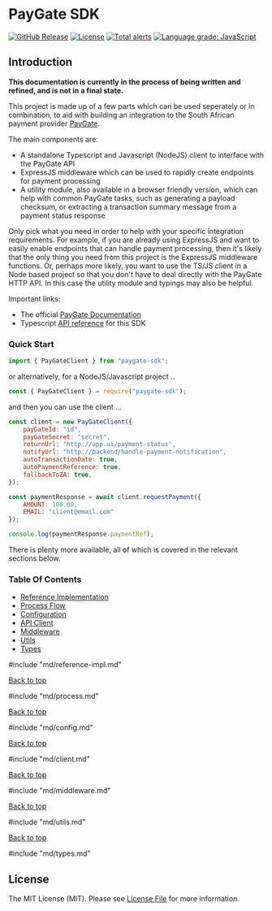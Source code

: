 # PayGate SDK

[![GitHub Release][ico-release]][link-github-release]
[![License][ico-license]](LICENSE)
[![Total alerts][lgtm-alerts]][link-lgtm-alerts]
[![Language grade: JavaScript][lgtm-code-quality]][link-lgtm-code-quality]

## Introduction

**This documentation is currently in the process of being written and refined, and is not in a final state.**

This project is made up of a few parts which can be used seperately or in combination, to aid with building an integration to the South African payment provider [PayGate](https://www.paygate.co.za).

The main components are:

- A standalone Typescript and Javascript (NodeJS) client to interface with the PayGate API
- ExpressJS middleware which can be used to rapidly create endpoints for payment processing
- A utility module, also available in a browser friendly version, which can help with common PayGate tasks, such as generating a payload checksum, or extracting a transaction summary message from a payment status response

Only pick what you need in order to help with your specific integration requirements. For example, if you are already using ExpressJS and want to easily enable endpoints that can handle payment processing, then it's likely that the only thing you need from this project is the ExpressJS middleware functions. Or, perhaps more likely, you want to use the TS/JS client in a Node based project so that you don't have to deal directly with the PayGate HTTP API. In this case the utility module and typings may also be helpful.

Important links:

- The official [PayGate Documentation](https://docs.paygate.co.za/?shell#payweb-3)
- Typescript [API reference](https://distributhor.github.io/paygate-sdk/) for this SDK

### Quick Start

```typescript
import { PayGateClient } from "paygate-sdk";
```

or alternatively, for  a NodeJS/Javascript project ..

```javascript
const { PayGateClient } = require("paygate-sdk");
```

and then you can use the client ...

```javascript
const client = new PayGateClient({
    payGateId: "id",
    payGateSecret: "secret",
    returnUrl: "http://app.ui/payment-status",
    notifyUrl: "http://backend/handle-payment-notification",
    autoTransactionDate: true,
    autoPaymentReference: true,
    fallbackToZA: true,
});

const paymentResponse = await client.requestPayment({
    AMOUNT: 100.00,
    EMAIL: "client@email.com"
});

console.log(paymentResponse.paymentRef);
```

There is plenty more available, all of which is covered in the relevant sections below.

### Table Of Contents

- [Reference Implementation](#reference-implementation)
- [Process Flow](#process-flow)
- [Configuration](#configuration)
- [API Client](#api-client)
- [Middleware](#expressjs-middleware)
- [Utils](#common-utility-functions)
- [Types](#types)

#include "md/reference-impl.md"

[Back to top](#table-of-contents)

#include "md/process.md"

[Back to top](#table-of-contents)

#include "md/config.md"

[Back to top](#table-of-contents)

#include "md/client.md"

[Back to top](#table-of-contents)

#include "md/middleware.md"

[Back to top](#table-of-contents)

#include "md/utils.md"

[Back to top](#table-of-contents)

#include "md/types.md"

## License

The MIT License (MIT). Please see [License File](LICENSE) for more information.

[ico-license]: https://img.shields.io/badge/license-MIT-brightgreen.svg
[ico-release]: https://img.shields.io/github/tag/distributhor/paygate-sdk.svg
[link-github-release]: https://github.com/distributhor/paygate-sdk/releases
[lgtm-alerts]: https://img.shields.io/lgtm/alerts/g/distributhor/paygate-sdk.svg?logo=lgtm&logoWidth=18
[link-lgtm-alerts]: https://lgtm.com/projects/g/distributhor/paygate-sdk/alerts/
[lgtm-code-quality]: https://img.shields.io/lgtm/grade/javascript/g/distributhor/paygate-sdk.svg?logo=lgtm&logoWidth=18
[link-lgtm-code-quality]: https://lgtm.com/projects/g/distributhor/paygate-sdk/context:javascript
